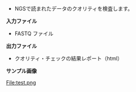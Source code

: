 
-   NGSで読まれたデータのクオリティを検査します。

**入力ファイル**

-   FASTQ ファイル

**出力ファイル**

-   クオリティ・チェックの結果レポート（html）

**サンプル画像**

[<File:test.png>](/File:test.png "wikilink")